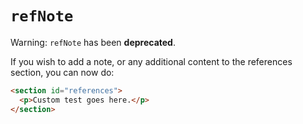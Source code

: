 # `refNote`

Warning: `refNote` has been **deprecated**.  

If you wish to add a note, or any additional content to the references section, you can now do:

```HTML
<section id="references">
  <p>Custom test goes here.</p>
</section>
```
